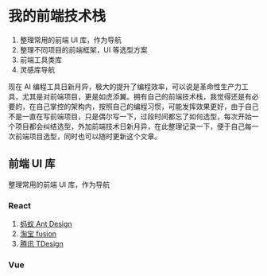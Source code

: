 # 我的前端技术栈

1. 整理常用的前端 UI 库，作为导航
2. 整理不同项目的前端框架，UI 等选型方案
3. 前端工具类库
4. 灵感库导航

现在 AI 编程工具日新月异，极大的提升了编程效率，可以说是革命性生产力工具，尤其是对前端项目，更是如虎添翼。拥有自己的前端技术栈，我觉得还是有必要的，在自己掌控的架构内，按照自己的编程习惯，可能发挥效果更好，由于自己不是一直在写前端项目，只是偶尔写一下，过段时间都忘了如何选型，每次开始一个项目都会纠结选型，外加前端技术日新月异，在此整理记录一下，便于自己每一次前端项目选型，同时也可以随时更新这个文章。

## 前端 UI 库

整理常用的前端 UI 库，作为导航

### React

1. [蚂蚁 Ant Design](https://ant.design/components/overview-cn/)
2. [淘宝 fusion](https://fusion.design/pc/doc/component/102?themeid=2)
3. [腾讯 TDesign]()

### Vue

